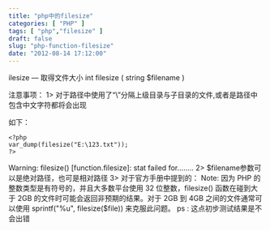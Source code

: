 ```yaml
---
title: "php中的filesize"
categories: [ "PHP" ]
tags: [ "php","filesize" ]
draft: false
slug: "php-function-filesize"
date: "2012-08-14 17:12:00"
---
```


ilesize — 取得文件大小 
int filesize ( string $filename )

注意事项：
1> 对于路径中使用了“\”分隔上级目录与子目录的文件,或者是路径中包含中文字符都将会出现


<!--more-->


如下：

    <?php
    var_dump(filesize("E:\123.txt"));
    ?>

Warning: filesize() [function.filesize]: stat failed for........
2> $filename参数可以是绝对路径，也可是相对路径
3> 对于官方手册中提到的：
Note: 因为 PHP 的整数类型是有符号的，并且大多数平台使用 32 位整数，filesize() 函数在碰到大于 2GB 的文件时可能会返回非预期的结果。对于 2GB 到 4GB 之间的文件通常可以使用 sprintf("%u", filesize($file)) 来克服此问题。 
ps : 这点初步测试结果是不会出错